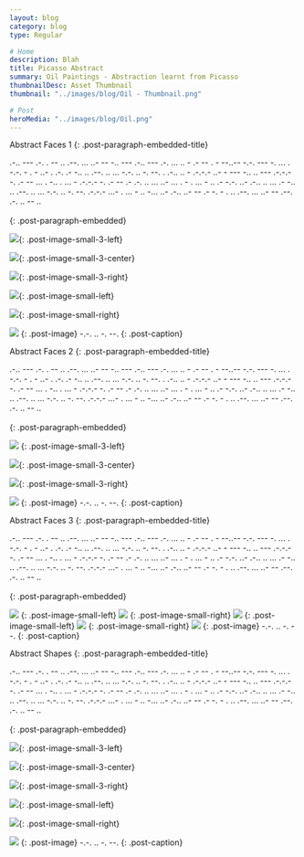 ```yaml
---
layout: blog
category: blog
type: Regular

# Home
description: Blah
title: Picasso Abstract
summary: Oil Paintings - Abstraction learnt from Picasso
thumbnailDesc: Asset Thumbnail
thumbnail: "../images/blog/Oil - Thumbnail.png"

# Post
heroMedia: "../images/blog/Oil.png"
---
```



Abstract Faces 1
{: .post-paragraph-embedded-title}

.-.. --- .-. . --   .. .--. ... ..- --   -.. --- .-.. --- .-.   ... .. -   .- -- . - --..--   -.-. --- -. ... . -.-. - . - ..- . .-.   .- -.. .. .--. .. ... -.-. .. -. --.   . .-.. .. - .-.-.-   ..- -   --- -.. .. --- .-.-.-   -. .- --   ... . -..   . ... - .-.-.-   -. .- --   .-   .-. .. ... ..- ...   . -   . ... -   .. .- -.-. ..- .-.. .. ...   .- -.. .. .--. .. ... -.-. .. -. --. .-.-.-   ...- . ... - .. -... ..- .-.. ..- --   .- -. - .   .. .--. ... ..- --   .--. .-. .. -- ..
<br>
<br>
{: .post-paragraph-embedded}

<img src="https://i.imgur.com/PvzCQ9a.png" data-src="https://i.imgur.com/RBNSfnp.png" class="lazyload blur-up">{: .post-image-small-3-left}

<img src="https://i.imgur.com/7tF83rT.png" data-src="https://i.imgur.com/nCqKIzh.png" class="lazyload blur-up">{: .post-image-small-3-center}

<img src="https://i.imgur.com/7f1kZXN.png" data-src="https://i.imgur.com/pIKjUcP.png" class="lazyload blur-up">{: .post-image-small-3-right}

<img src="https://i.imgur.com/eZWavQT.png" data-src="https://i.imgur.com/fkksw3A.png" class="lazyload blur-up">{: .post-image-small-left}

<img src="https://i.imgur.com/xykZI5t.png" data-src="https://i.imgur.com/NyiVsRy.png" class="lazyload blur-up">{: .post-image-small-right}


<img src="https://i.imgur.com/DPjQ5L7.png"  data-src="https://i.imgur.com/ASWeFzb.png" class="lazyload blur-up">
{: .post-image} 
 -.-. .. -. --. 
{: .post-caption}




Abstract Faces 2
{: .post-paragraph-embedded-title}

.-.. --- .-. . --   .. .--. ... ..- --   -.. --- .-.. --- .-.   ... .. -   .- -- . - --..--   -.-. --- -. ... . -.-. - . - ..- . .-.   .- -.. .. .--. .. ... -.-. .. -. --.   . .-.. .. - .-.-.-   ..- -   --- -.. .. --- .-.-.-   -. .- --   ... . -..   . ... - .-.-.-   -. .- --   .-   .-. .. ... ..- ...   . -   . ... -   .. .- -.-. ..- .-.. .. ...   .- -.. .. .--. .. ... -.-. .. -. --. .-.-.-   ...- . ... - .. -... ..- .-.. ..- --   .- -. - .   .. .--. ... ..- --   .--. .-. .. -- ..
<br>
<br>
{: .post-paragraph-embedded}

<img src="https://i.imgur.com/3Z6iYM6.png" data-src="https://i.imgur.com/322md9c.png" class="lazyload blur-up">
{: .post-image-small-3-left}

<img src="https://i.imgur.com/lStFlgQ.png" data-src="https://i.imgur.com/ydYIrBM.png" class="lazyload blur-up">{: .post-image-small-3-center}

<img src="https://i.imgur.com/L2m0630.png" data-src="https://i.imgur.com/e2xYuTI.png" class="lazyload blur-up">{: .post-image-small-3-right}

<img src="https://i.imgur.com/zmsuuJ6.png"  data-src="https://i.imgur.com/DjReNh0.png" class="lazyload blur-up">
{: .post-image} 
 -.-. .. -. --. 
{: .post-caption}







Abstract Faces 3
{: .post-paragraph-embedded-title}

.-.. --- .-. . --   .. .--. ... ..- --   -.. --- .-.. --- .-.   ... .. -   .- -- . - --..--   -.-. --- -. ... . -.-. - . - ..- . .-.   .- -.. .. .--. .. ... -.-. .. -. --.   . .-.. .. - .-.-.-   ..- -   --- -.. .. --- .-.-.-   -. .- --   ... . -..   . ... - .-.-.-   -. .- --   .-   .-. .. ... ..- ...   . -   . ... -   .. .- -.-. ..- .-.. .. ...   .- -.. .. .--. .. ... -.-. .. -. --. .-.-.-   ...- . ... - .. -... ..- .-.. ..- --   .- -. - .   .. .--. ... ..- --   .--. .-. .. -- ..
<br>
<br>
{: .post-paragraph-embedded}

<img src="https://i.imgur.com/ldVZPan.png" data-src="https://i.imgur.com/KA1sePR.png" class="lazyload blur-up">
{: .post-image-small-left}

<img src="https://i.imgur.com/AoH0npp.png" data-src="https://i.imgur.com/MHQCb3w.png" class="lazyload blur-up">
{: .post-image-small-right}

<img src="https://i.imgur.com/GnjGipD.png" data-src="https://i.imgur.com/HKQiZit.png" class="lazyload blur-up">
{: .post-image-small-left}

<img src="https://i.imgur.com/HkjTG29.png" data-src="https://i.imgur.com/gEfjqNZ.png" class="lazyload blur-up">
{: .post-image-small-right}

<img src="https://i.imgur.com/lzIh9Es.png"  data-src="https://i.imgur.com/NexWAF6.png" class="lazyload blur-up">
{: .post-image} 
 -.-. .. -. --. 
{: .post-caption}


Abstract Shapes
{: .post-paragraph-embedded-title}

.-.. --- .-. . --   .. .--. ... ..- --   -.. --- .-.. --- .-.   ... .. -   .- -- . - --..--   -.-. --- -. ... . -.-. - . - ..- . .-.   .- -.. .. .--. .. ... -.-. .. -. --.   . .-.. .. - .-.-.-   ..- -   --- -.. .. --- .-.-.-   -. .- --   ... . -..   . ... - .-.-.-   -. .- --   .-   .-. .. ... ..- ...   . -   . ... -   .. .- -.-. ..- .-.. .. ...   .- -.. .. .--. .. ... -.-. .. -. --. .-.-.-   ...- . ... - .. -... ..- .-.. ..- --   .- -. - .   .. .--. ... ..- --   .--. .-. .. -- ..
<br>
<br>
{: .post-paragraph-embedded}

<img src="https://i.imgur.com/u8ZFGr5.png" data-src="https://i.imgur.com/D7aJI3F.png" class="lazyload blur-up">{: .post-image-small-3-left}

<img src="https://i.imgur.com/vvEdeQq.png" data-src="https://i.imgur.com/C4Gjn14.png" class="lazyload blur-up">{: .post-image-small-3-center}

<img src="https://i.imgur.com/XiqWNdk.png" data-src="https://i.imgur.com/tqtZELi.png" class="lazyload blur-up">{: .post-image-small-3-right}

<img src="https://i.imgur.com/O5VTaFT.png" data-src="https://i.imgur.com/WTdl4B0.png" class="lazyload blur-up">{: .post-image-small-left}

<img src="https://i.imgur.com/cb74bgS.png" data-src="https://i.imgur.com/YZZCMRE.png" class="lazyload blur-up">{: .post-image-small-right}


<img src="https://i.imgur.com/fEUF7Uc.png"  data-src="https://i.imgur.com/9IH9ckC.png" class="lazyload blur-up">
{: .post-image} 
 -.-. .. -. --. 
{: .post-caption}